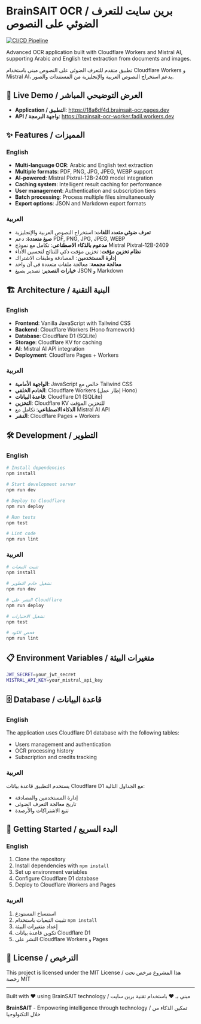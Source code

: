 # BrainSAIT OCR / برين سايت للتعرف الضوئي على النصوص

[![CI/CD Pipeline](https://github.com/Fadil369/brainsait-ocr/actions/workflows/ci-cd.yml/badge.svg)](https://github.com/Fadil369/brainsait-ocr/actions/workflows/ci-cd.yml)

Advanced OCR application built with Cloudflare Workers and Mistral AI, supporting Arabic and English text extraction from documents and images.

تطبيق متقدم للتعرف الضوئي على النصوص مبني باستخدام Cloudflare Workers و Mistral AI، يدعم استخراج النصوص العربية والإنجليزية من المستندات والصور.

## 🚀 Live Demo / العرض التوضيحي المباشر

- **Application / التطبيق**: https://18a6df4d.brainsait-ocr.pages.dev
- **API / واجهة البرمجة**: https://brainsait-ocr-worker.fadil.workers.dev

## ✨ Features / المميزات

### English
- **Multi-language OCR**: Arabic and English text extraction
- **Multiple formats**: PDF, PNG, JPG, JPEG, WEBP support
- **AI-powered**: Mistral Pixtral-12B-2409 model integration
- **Caching system**: Intelligent result caching for performance
- **User management**: Authentication and subscription tiers
- **Batch processing**: Process multiple files simultaneously
- **Export options**: JSON and Markdown export formats

### العربية
- **تعرف ضوئي متعدد اللغات**: استخراج النصوص العربية والإنجليزية
- **صيغ متعددة**: دعم PDF, PNG, JPG, JPEG, WEBP
- **مدعوم بالذكاء الاصطناعي**: تكامل مع نموذج Mistral Pixtral-12B-2409
- **نظام تخزين مؤقت**: تخزين مؤقت ذكي للنتائج لتحسين الأداء
- **إدارة المستخدمين**: المصادقة وطبقات الاشتراك
- **معالجة مجمعة**: معالجة ملفات متعددة في آن واحد
- **خيارات التصدير**: تصدير بصيغ JSON و Markdown

## 🏗️ Architecture / البنية التقنية

### English
- **Frontend**: Vanilla JavaScript with Tailwind CSS
- **Backend**: Cloudflare Workers (Hono framework)
- **Database**: Cloudflare D1 (SQLite)
- **Storage**: Cloudflare KV for caching
- **AI**: Mistral AI API integration
- **Deployment**: Cloudflare Pages + Workers

### العربية
- **الواجهة الأمامية**: JavaScript خالص مع Tailwind CSS
- **الخادم الخلفي**: Cloudflare Workers (إطار عمل Hono)
- **قاعدة البيانات**: Cloudflare D1 (SQLite)
- **التخزين**: Cloudflare KV للتخزين المؤقت
- **الذكاء الاصطناعي**: تكامل مع Mistral AI API
- **النشر**: Cloudflare Pages + Workers

## 🛠️ Development / التطوير

### English
```bash
# Install dependencies
npm install

# Start development server
npm run dev

# Deploy to Cloudflare
npm run deploy

# Run tests
npm test

# Lint code
npm run lint
```

### العربية
```bash
# تثبيت التبعيات
npm install

# تشغيل خادم التطوير
npm run dev

# النشر على Cloudflare
npm run deploy

# تشغيل الاختبارات
npm test

# فحص الكود
npm run lint
```

## 📋 Environment Variables / متغيرات البيئة

```bash
JWT_SECRET=your_jwt_secret
MISTRAL_API_KEY=your_mistral_api_key
```

## 🗄️ Database / قاعدة البيانات

### English
The application uses Cloudflare D1 database with the following tables:
- Users management and authentication
- OCR processing history
- Subscription and credits tracking

### العربية
يستخدم التطبيق قاعدة بيانات Cloudflare D1 مع الجداول التالية:
- إدارة المستخدمين والمصادقة
- تاريخ معالجة التعرف الضوئي
- تتبع الاشتراكات والأرصدة

## 🚀 Getting Started / البدء السريع

### English
1. Clone the repository
2. Install dependencies with `npm install`
3. Set up environment variables
4. Configure Cloudflare D1 database
5. Deploy to Cloudflare Workers and Pages

### العربية
1. استنساخ المستودع
2. تثبيت التبعيات باستخدام `npm install`
3. إعداد متغيرات البيئة
4. تكوين قاعدة بيانات Cloudflare D1
5. النشر على Cloudflare Workers و Pages

## 📄 License / الترخيص

This project is licensed under the MIT License / هذا المشروع مرخص تحت رخصة MIT

---

Built with ❤️ using BrainSAIT technology / مبني بـ ❤️ باستخدام تقنية برين سايت

**BrainSAIT** - Empowering intelligence through technology / تمكين الذكاء من خلال التكنولوجيا